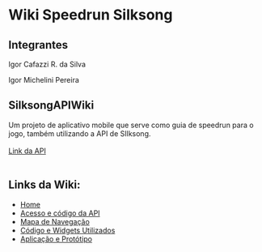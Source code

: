 # Wiki Speedrun Silksong

## Integrantes

Igor Cafazzi R. da Silva

Igor Michelini Pereira


## SilksongAPIWiki
Um projeto de aplicativo mobile que serve como guia de speedrun para o jogo, também utilizando a API de SIlksong. <br> <br>
[Link da API](https://www.hollowknightsilksong.org/developers#)
<br> <br>

## Links da Wiki: 
  - [Home](https://github.com/MicheliniDev/SilksongAPIWiki/wiki)
  - [Acesso e código da API](https://github.com/MicheliniDev/SilksongAPIWiki/wiki/Acesso-e-c%C3%B3digo-da-API)
  - [Mapa de Navegação](https://github.com/MicheliniDev/SilksongAPIWiki/wiki/Mapa-de-Navega%C3%A7%C3%A3o)
  - [Código e Widgets Utilizados](https://github.com/MicheliniDev/SilksongAPIWiki/wiki/C%C3%B3digo-e-Widgets-Utilizados)
  - [Aplicação e Protótipo](https://github.com/MicheliniDev/SilksongAPIWiki/wiki/Aplica%C3%A7%C3%A3o-e-Prot%C3%B3tipo)

